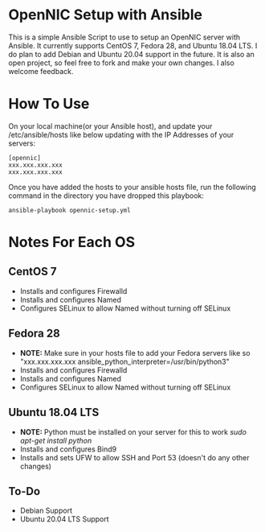 # OpenNIC Setup with Ansible
This is a simple Ansible Script to use to setup an OpenNIC server with Ansible. It
currently supports CentOS 7, Fedora 28, and Ubuntu 18.04 LTS. I do plan to add Debian and Ubuntu 20.04 support in the
future. It is also an open project, so feel free to fork and make your own changes.
I also welcome feedback.

# How To Use
On your local machine(or your Ansible host), and update your /etc/ansible/hosts like below updating with the IP Addresses of your servers:
```
[opennic]
xxx.xxx.xxx.xxx
xxx.xxx.xxx.xxx
```
Once you have added the hosts to your ansible hosts file, run the following command in the directory you have dropped this playbook:
```
ansible-playbook opennic-setup.yml
```

# Notes For Each OS

## CentOS 7
* Installs and configures Firewalld
* Installs and configures Named
* Configures SELinux to allow Named without turning off SELinux

## Fedora 28
* **NOTE:** Make sure in your hosts file to add your Fedora servers like so "xxx.xxx.xxx.xxx ansible_python_interpreter=/usr/bin/python3"
* Installs and configures Firewalld
* Installs and configures Named
* Configures SELinux to allow Named without turning off SELinux

## Ubuntu 18.04 LTS
* **NOTE:** Python must be installed on your server for this to work _sudo apt-get install python_
* Installs and configures Bind9
* Installs and sets UFW to allow SSH and Port 53 (doesn't do any other changes)

## To-Do
* Debian Support
* Ubuntu 20.04 LTS Support
